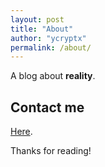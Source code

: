 ```yaml
---
layout: post
title: "About"
author: "ycryptx"
permalink: /about/
---
```

A blog about **reality**.

## Contact me
[Here](mailto:jm5884@nyu.edu).

Thanks for reading!
